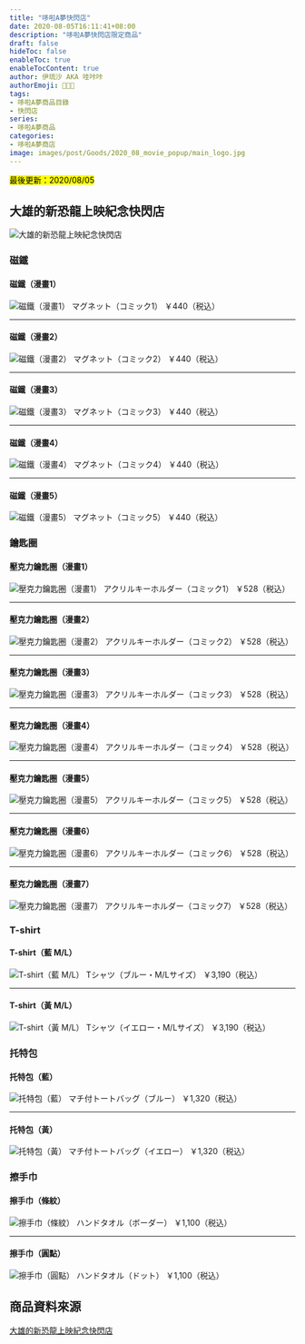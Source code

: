 ```yaml
---
title: "哆啦A夢快閃店"
date: 2020-08-05T16:11:41+08:00
description: "哆啦A夢快閃店限定商品"
draft: false
hideToc: false
enableToc: true
enableTocContent: true
author: 伊琉沙 AKA 哇咔咔
authorEmoji: 👩🏿‍🚀
tags: 
- 哆啦A夢商品目錄
- 快閃店
series:
- 哆啦A夢商品
categories:
- 哆啦A夢商店
image: images/post/Goods/2020_08_movie_popup/main_logo.jpg
---
```

<mark>最後更新：2020/08/05</mark>

## 大雄的新恐龍上映紀念快閃店
![大雄的新恐龍上映紀念快閃店](/images/post/Goods/2020_08_movie_popup/main_logo.jpg)
### 磁鐵
#### 磁鐵（漫畫1）
![磁鐵（漫畫1）](/images/post/Goods/2020_08_movie_popup/4549204105495.jpg)
マグネット（コミック1）
￥440（税込）

---

#### 磁鐵（漫畫2）
![磁鐵（漫畫2）](/images/post/Goods/2020_08_movie_popup/4549204105501.jpg)
マグネット（コミック2）
￥440（税込）

---

#### 磁鐵（漫畫3）
![磁鐵（漫畫3）](/images/post/Goods/2020_08_movie_popup/4518645131851.jpg)
マグネット（コミック3）
￥440（税込）

---

#### 磁鐵（漫畫4）
![磁鐵（漫畫4）](/images/post/Goods/2020_08_movie_popup/4549204457983.jpg)
マグネット（コミック4）
￥440（税込）

---

#### 磁鐵（漫畫5）
![磁鐵（漫畫5）](/images/post/Goods/2020_08_movie_popup/4549204457990.jpg)
マグネット（コミック5）
￥440（税込）

### 鑰匙圈
#### 壓克力鑰匙圈（漫畫1）
![壓克力鑰匙圈（漫畫1）](/images/post/Goods/2020_08_movie_popup/4549204321130.jpg)
アクリルキーホルダー（コミック1）
￥528（税込）

---

#### 壓克力鑰匙圈（漫畫2）
![壓克力鑰匙圈（漫畫2）](/images/post/Goods/2020_08_movie_popup/4549204321147.jpg)
アクリルキーホルダー（コミック2）
￥528（税込）

---

#### 壓克力鑰匙圈（漫畫3）
![壓克力鑰匙圈（漫畫3）](/images/post/Goods/2020_08_movie_popup/4549204736804.jpg)
アクリルキーホルダー（コミック3）
￥528（税込）

---

#### 壓克力鑰匙圈（漫畫4）
![壓克力鑰匙圈（漫畫4）](/images/post/Goods/2020_08_movie_popup/4549204736811.jpg)
アクリルキーホルダー（コミック4）
￥528（税込）

---

#### 壓克力鑰匙圈（漫畫5）
![壓克力鑰匙圈（漫畫5）](/images/post/Goods/2020_08_movie_popup/4549204736828.jpg)
アクリルキーホルダー（コミック5）
￥528（税込）

---

#### 壓克力鑰匙圈（漫畫6）
![壓克力鑰匙圈（漫畫6）](/images/post/Goods/2020_08_movie_popup/4549204614768.jpg)
アクリルキーホルダー（コミック6）
￥528（税込）

---

#### 壓克力鑰匙圈（漫畫7）
![壓克力鑰匙圈（漫畫7）](/images/post/Goods/2020_08_movie_popup/4549204614775.jpg)
アクリルキーホルダー（コミック7）
￥528（税込）

### T-shirt
#### T-shirt（藍 M/L）
![T-shirt（藍 M/L）](/images/post/Goods/2020_08_movie_popup/4549204762711.jpg)
Tシャツ（ブルー・M/Lサイズ）
￥3,190（税込）

---

#### T-shirt（黃 M/L）
![T-shirt（黃 M/L）](/images/post/Goods/2020_08_movie_popup/4549204762735.jpg)
Tシャツ（イエロー・M/Lサイズ）
￥3,190（税込）

### 托特包
#### 托特包（藍）
![托特包（藍）](/images/post/Goods/2020_08_movie_popup/4549204762759.jpg)
マチ付トートバッグ（ブルー）
￥1,320（税込）

---

#### 托特包（黃）
![托特包（黃）](/images/post/Goods/2020_08_movie_popup/4549204762766.jpg)
マチ付トートバッグ（イエロー）
￥1,320（税込）

### 擦手巾
#### 擦手巾（條紋）
![擦手巾（條紋）](/images/post/Goods/2020_08_movie_popup/4549204762773.jpg)
ハンドタオル（ボーダー）
￥1,100（税込）

---

#### 擦手巾（圓點）
![擦手巾（圓點）](/images/post/Goods/2020_08_movie_popup/4549204762780.jpg)
ハンドタオル（ドット）
￥1,100（税込）

## 商品資料來源
[大雄的新恐龍上映紀念快閃店](https://www.smallplanet.co.jp/doraemonpopup_loft/)